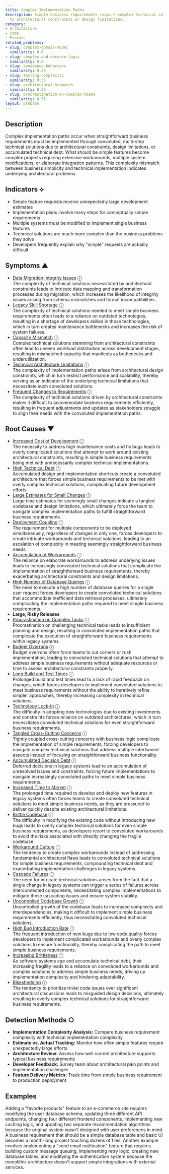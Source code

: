 ```yaml
---
title: Complex Implementation Paths
description: Simple business requirements require complex technical solutions due
  to architectural constraints or design limitations.
category:
- Architecture
- Code
- Process
related_problems:
- slug: complex-domain-model
  similarity: 0.6
- slug: complex-and-obscure-logic
  similarity: 0.6
- slug: avoidance-behaviors
  similarity: 0.55
- slug: testing-complexity
  similarity: 0.55
- slug: architectural-mismatch
  similarity: 0.55
- slug: procrastination-on-complex-tasks
  similarity: 0.55
layout: problem
---
```


## Description

Complex implementation paths occur when straightforward business requirements must be implemented through convoluted, multi-step technical solutions due to architectural constraints, design limitations, or accumulated technical debt. What should be simple features become complex projects requiring extensive workarounds, multiple system modifications, or elaborate integration patterns. This complexity mismatch between business simplicity and technical implementation indicates underlying architectural problems.


## Indicators ⟡

- Simple feature requests receive unexpectedly large development estimates
- Implementation plans involve many steps for conceptually simple requirements
- Multiple systems must be modified to implement single business features
- Technical solutions are much more complex than the business problems they solve
- Developers frequently explain why "simple" requests are actually difficult


## Symptoms ▲

- [Data Migration Integrity Issues](data-migration-integrity-issues.md) <span class="info-tooltip" title="Confidence: 0.661, Strength: 0.874">ⓘ</span>
<br/>  The complexity of technical solutions necessitated by architectural constraints leads to intricate data mapping and transformation processes during migration, which increases the likelihood of integrity issues arising from schema mismatches and format incompatibilities.
- [Legacy Skill Shortage](legacy-skill-shortage.md) <span class="info-tooltip" title="Confidence: 0.432, Strength: 0.677">ⓘ</span>
<br/>  The complexity of technical solutions needed to meet simple business requirements often leads to a reliance on outdated technologies, resulting in a shortage of developers skilled in those technologies, which in turn creates maintenance bottlenecks and increases the risk of system failures.
- [Capacity Mismatch](capacity-mismatch.md) <span class="info-tooltip" title="Confidence: 0.389, Strength: 0.835">ⓘ</span>
<br/>  Complex technical solutions stemming from architectural constraints often lead to uneven workload distribution across development stages, resulting in mismatched capacity that manifests as bottlenecks and underutilization.
- [Technical Architecture Limitations](technical-architecture-limitations.md) <span class="info-tooltip" title="Confidence: 0.383, Strength: 0.606">ⓘ</span>
<br/>  The complexity of implementation paths arises from architectural design constraints, which in turn restrict performance and scalability, thereby serving as an indicator of the underlying technical limitations that necessitate such convoluted solutions.
- [Frequent Changes to Requirements](frequent-changes-to-requirements.md) <span class="info-tooltip" title="Confidence: 0.347, Strength: 0.532">ⓘ</span>
<br/>  The complexity of technical solutions driven by architectural constraints makes it difficult to accommodate business requirements efficiently, resulting in frequent adjustments and updates as stakeholders struggle to align their needs with the convoluted implementation paths.

## Root Causes ▼

- [Increased Cost of Development](increased-cost-of-development.md) <span class="info-tooltip" title="Confidence: 0.540, Strength: 0.870">ⓘ</span>
<br/>  The necessity to address high maintenance costs and fix bugs leads to overly complicated solutions that attempt to work around existing architectural constraints, resulting in simple business requirements being met with unnecessarily complex technical implementations.
- [High Technical Debt](high-technical-debt.md) <span class="info-tooltip" title="Confidence: 0.497, Strength: 0.864">ⓘ</span>
<br/>  Accumulated design and implementation shortcuts create a convoluted architecture that forces simple business requirements to be met with overly complex technical solutions, complicating future development efforts.
- [Large Estimates for Small Changes](large-estimates-for-small-changes.md) <span class="info-tooltip" title="Confidence: 0.468, Strength: 0.825">ⓘ</span>
<br/>  Large time estimates for seemingly small changes indicate a tangled codebase and design limitations, which ultimately force the team to navigate complex implementation paths to fulfill straightforward business requirements.
- [Deployment Coupling](deployment-coupling.md) <span class="info-tooltip" title="Confidence: 0.390, Strength: 0.833">ⓘ</span>
<br/>  The requirement for multiple components to be deployed simultaneously, regardless of changes in only one, forces developers to create intricate workarounds and technical solutions, leading to an escalation of complexity in meeting seemingly straightforward business needs.
- [Accumulation of Workarounds](accumulation-of-workarounds.md) <span class="info-tooltip" title="Confidence: 0.387, Strength: 0.791">ⓘ</span>
<br/>  The reliance on elaborate workarounds to address underlying issues leads to increasingly convoluted technical solutions that complicate the implementation of straightforward business requirements, thereby exacerbating architectural constraints and design limitations.
- [High Number of Database Queries](high-number-of-database-queries.md) <span class="info-tooltip" title="Confidence: 0.376, Strength: 0.824">ⓘ</span>
<br/>  The need to execute a high number of database queries for a single user request forces developers to create convoluted technical solutions that accommodate inefficient data retrieval processes, ultimately complicating the implementation paths required to meet simple business requirements.
- **Large, Risky Releases**
- [Procrastination on Complex Tasks](procrastination-on-complex-tasks.md) <span class="info-tooltip" title="Confidence: 0.366, Strength: 0.856">ⓘ</span>
<br/>  Procrastination on challenging technical tasks leads to insufficient planning and design, resulting in convoluted implementation paths that complicate the execution of straightforward business requirements within legacy systems.
- [Budget Overruns](budget-overruns.md) <span class="info-tooltip" title="Confidence: 0.360, Strength: 0.915">ⓘ</span>
<br/>  Budget overruns often force teams to cut corners or rush implementation, leading to convoluted technical solutions that attempt to address simple business requirements without adequate resources or time to assess architectural constraints properly.
- [Long Build and Test Times](long-build-and-test-times.md) <span class="info-tooltip" title="Confidence: 0.357, Strength: 0.842">ⓘ</span>
<br/>  Prolonged build and test times lead to a lack of rapid feedback on changes, which forces developers to implement convoluted solutions to meet business requirements without the ability to iteratively refine simpler approaches, thereby increasing complexity in technical solutions.
- [Technology Lock-In](technology-lock-in.md) <span class="info-tooltip" title="Confidence: 0.342, Strength: 0.804">ⓘ</span>
<br/>  The difficulty in adopting new technologies due to existing investments and constraints forces reliance on outdated architectures, which in turn necessitates convoluted technical solutions for even straightforward business requirements.
- [Tangled Cross-Cutting Concerns](tangled-cross-cutting-concerns.md) <span class="info-tooltip" title="Confidence: 0.336, Strength: 0.867">ⓘ</span>
<br/>  Tightly coupled cross-cutting concerns with business logic complicate the implementation of simple requirements, forcing developers to navigate complex technical solutions that address multiple intertwined aspects instead of focusing on straightforward business functionality.
- [Accumulated Decision Debt](accumulated-decision-debt.md) <span class="info-tooltip" title="Confidence: 0.333, Strength: 0.789">ⓘ</span>
<br/>  Deferred decisions in legacy systems lead to an accumulation of unresolved issues and constraints, forcing future implementations to navigate increasingly convoluted paths to meet simple business requirements.
- [Increased Time to Market](increased-time-to-market.md) <span class="info-tooltip" title="Confidence: 0.330, Strength: 0.805">ⓘ</span>
<br/>  The prolonged time required to develop and deploy new features in legacy systems often forces teams to create convoluted technical solutions to meet simple business needs, as they are pressured to deliver quickly despite existing architectural limitations.
- [Brittle Codebase](brittle-codebase.md) <span class="info-tooltip" title="Confidence: 0.320, Strength: 0.886">ⓘ</span>
<br/>  The difficulty in modifying the existing code without introducing new bugs leads to overly complex technical solutions for even simple business requirements, as developers resort to convoluted workarounds to avoid the risks associated with directly changing the fragile codebase.
- [Workaround Culture](workaround-culture.md) <span class="info-tooltip" title="Confidence: 0.319, Strength: 0.780">ⓘ</span>
<br/>  The tendency to create complex workarounds instead of addressing fundamental architectural flaws leads to convoluted technical solutions for simple business requirements, compounding technical debt and exacerbating implementation challenges in legacy systems.
- [Cascade Failures](cascade-failures.md) <span class="info-tooltip" title="Confidence: 0.318, Strength: 0.755">ⓘ</span>
<br/>  The need for intricate technical solutions arises from the fact that a single change in legacy systems can trigger a series of failures across interconnected components, necessitating complex implementations to mitigate these cascading issues and ensure system stability.
- [Uncontrolled Codebase Growth](uncontrolled-codebase-growth.md) <span class="info-tooltip" title="Confidence: 0.308, Strength: 0.781">ⓘ</span>
<br/>  Uncontrolled growth of the codebase leads to increased complexity and interdependencies, making it difficult to implement simple business requirements efficiently, thus necessitating convoluted technical solutions.
- [High Bug Introduction Rate](high-bug-introduction-rate.md) <span class="info-tooltip" title="Confidence: 0.307, Strength: 0.694">ⓘ</span>
<br/>  The frequent introduction of new bugs due to low code quality forces developers to implement complicated workarounds and overly complex solutions to ensure functionality, thereby complicating the path to meet simple business requirements.
- [Increasing Brittleness](increasing-brittleness.md) <span class="info-tooltip" title="Confidence: 0.303, Strength: 0.739">ⓘ</span>
<br/>  As software systems age and accumulate technical debt, their increasing fragility leads to a reliance on convoluted workarounds and complex solutions to address simple business needs, driving up implementation complexity and hindering adaptability.
- [Bikeshedding](bikeshedding.md) <span class="info-tooltip" title="Confidence: 0.303, Strength: 0.843">ⓘ</span>
<br/>  The tendency to prioritize trivial code issues over significant architectural discussions leads to misguided design decisions, ultimately resulting in overly complex technical solutions for straightforward business requirements.

## Detection Methods ○

- **Implementation Complexity Analysis:** Compare business requirement complexity with technical implementation complexity
- **Estimate vs. Actual Tracking:** Monitor how often simple features require unexpectedly large efforts
- **Architecture Review:** Assess how well current architecture supports typical business requirements
- **Developer Feedback:** Survey team about architectural pain points and implementation challenges
- **Feature Delivery Metrics:** Track time from simple business requirement to production deployment


## Examples

Adding a "favorite products" feature to an e-commerce site requires modifying the user database schema, updating three different API endpoints, changing four different frontend components, implementing new caching logic, and updating two separate recommendation algorithms because the original system wasn't designed with user preferences in mind. A business requirement that should be a simple database table and basic UI becomes a month-long project touching dozens of files. Another example involves implementing a "send email notification" feature that requires building custom message queuing, implementing retry logic, creating new database tables, and modifying the authentication system because the monolithic architecture doesn't support simple integrations with external services.
